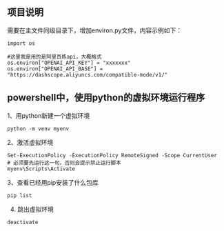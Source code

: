 
## 项目说明
需要在主文件同级目录下，增加environ.py文件，内容示例如下：
```
import os

#这里我是用的是阿里百炼api，大概格式
os.environ["OPENAI_API_KEY"] = "xxxxxxx"
os.environ["OPENAI_API_BASE"] = "https://dashscope.aliyuncs.com/compatible-mode/v1/"
```

## powershell中，使用python的虚拟环境运行程序

1、用python新建一个虚拟环境
```
python -m venv myenv
```
2、激活虚拟环境
```
Set-ExecutionPolicy -ExecutionPolicy RemoteSigned -Scope CurrentUser
# 必须要先运行这一句，否则会提示禁止运行脚本
myenv\Scripts\Activate
```
3、查看已经用pip安装了什么包库
```
pip list
```
4. 跳出虚拟环境
```
deactivate
```

